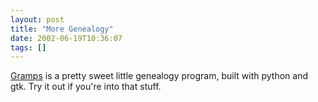 ```yaml
---
layout: post
title: "More Genealogy"
date: 2002-06-19T10:36:07
tags: []
---
```


[Gramps][1] is a pretty sweet little genealogy program, built with python and gtk. Try it out if you're into that stuff. 

   [1]: http://gramps.sourceforge.net/



